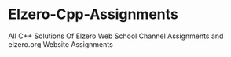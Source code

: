 # Elzero-Cpp-Assignments
All C++ Solutions Of Elzero Web School Channel Assignments and elzero.org Website Assignments
